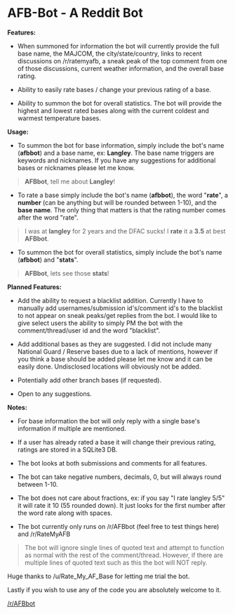 # AFB-Bot  - A Reddit Bot

**Features:**

* When summoned for information the bot will currently provide the full base name, the MAJCOM, the city/state/country, links to recent discussions on /r/ratemyafb, a sneak peak of the top comment from one of those discussions, current weather information, and the overall base rating.

* Ability to easily rate bases / change your previous rating of a base.

* Ability to summon the bot for overall statistics. The bot will provide the highest and lowest rated bases along with the current coldest and warmest temperature bases. 

**Usage:**

- To summon the bot for base information, simply include the bot's name (**afbbot**) and a base name, ex: **Langley**. The base name triggers are keywords and nicknames. If you have any suggestions for additional bases or nicknames please let me know.
> **AFBbot**, tell me about **Langley**!

- To rate a base simply include the bot's name (**afbbot**), the word "**rate**", a **number** (can be anything but will be rounded between 1-10), and the **base name**. The only thing that matters is that the rating number comes after the word "rate".

>I was at **langley** for 2 years and the DFAC sucks! I **rate** it a **3.5** at best **AFBbot**.

- To summon the bot for overall statistics, simply include the bot's name (**afbbot**) and "**stats**".

>**AFBbot**, lets see those **stats**!

**Planned Features:**

- Add the ability to request a blacklist addition. Currently I have to manually add usernames/submission id's/comment id's to the blacklist to not appear on sneak peaks/get replies from the bot. I would like to give select users the ability to simply PM the bot with the comment/thread/user id and the word "blacklist".

- Add additional bases as they are suggested. I did not include many National Guard / Reserve bases due to a lack of mentions, however if you think a base should be added please let me know and it can be easily done. Undisclosed locations will obviously not be added.

- Potentially add other branch bases (if requested).

- Open to any suggestions.

**Notes:**

- For base information the bot will only reply with a single base's information if multiple are mentioned.

- If a user has already rated a base it will change their previous rating, ratings are stored in a SQLite3 DB.

- The bot looks at both submissions and comments for all features.

- The bot can take negative numbers, decimals, 0, but will always round between 1-10. 

- The bot does not care about fractions, ex: if you say "I rate langley 5/5" it will rate it 10 (55 rounded down).  It just looks for the first number after the word rate along with spaces.

- The bot currently only runs on /r/AFBbot (feel free to test things here) and /r/RateMyAFB

>The bot will ignore single lines of quoted text and attempt to function as normal with the rest of the comment/thread.
>However, if there are multiple lines of quoted text such as this the bot will NOT reply.

Huge thanks to /u/Rate_My_AF_Base for letting me trial the bot.

Lastly if you wish to use any of the code you are absolutely welcome to it.

[/r/AFBbot](https://www.reddit.com/r/AFBbot/)
